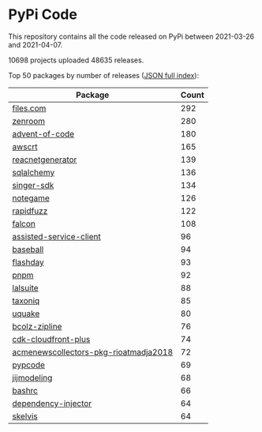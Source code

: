 # PyPi Code

This repository contains all the code released on PyPi between 2021-03-26 and 2021-04-07.

10698 projects uploaded 48635 releases. 

Top 50 packages by number of releases ([JSON full index](./index.json)):

| Package   | Count |
|-----------|-------|
| [files.com](https://github.com/pypi-data/pypi-code-80/tree/import/files.com) | 292 |
| [zenroom](https://github.com/pypi-data/pypi-code-80/tree/import/zenroom) | 280 |
| [advent-of-code](https://github.com/pypi-data/pypi-code-80/tree/import/advent-of-code) | 180 |
| [awscrt](https://github.com/pypi-data/pypi-code-80/tree/import/awscrt) | 165 |
| [reacnetgenerator](https://github.com/pypi-data/pypi-code-80/tree/import/reacnetgenerator) | 139 |
| [sqlalchemy](https://github.com/pypi-data/pypi-code-80/tree/import/sqlalchemy) | 136 |
| [singer-sdk](https://github.com/pypi-data/pypi-code-80/tree/import/singer-sdk) | 134 |
| [notegame](https://github.com/pypi-data/pypi-code-80/tree/import/notegame) | 126 |
| [rapidfuzz](https://github.com/pypi-data/pypi-code-80/tree/import/rapidfuzz) | 122 |
| [falcon](https://github.com/pypi-data/pypi-code-80/tree/import/falcon) | 108 |
| [assisted-service-client](https://github.com/pypi-data/pypi-code-80/tree/import/assisted-service-client) | 96 |
| [baseball](https://github.com/pypi-data/pypi-code-80/tree/import/baseball) | 94 |
| [flashday](https://github.com/pypi-data/pypi-code-80/tree/import/flashday) | 93 |
| [pnpm](https://github.com/pypi-data/pypi-code-80/tree/import/pnpm) | 92 |
| [lalsuite](https://github.com/pypi-data/pypi-code-80/tree/import/lalsuite) | 88 |
| [taxoniq](https://github.com/pypi-data/pypi-code-80/tree/import/taxoniq) | 85 |
| [uquake](https://github.com/pypi-data/pypi-code-80/tree/import/uquake) | 80 |
| [bcolz-zipline](https://github.com/pypi-data/pypi-code-80/tree/import/bcolz-zipline) | 76 |
| [cdk-cloudfront-plus](https://github.com/pypi-data/pypi-code-80/tree/import/cdk-cloudfront-plus) | 74 |
| [acmenewscollectors-pkg-rioatmadja2018](https://github.com/pypi-data/pypi-code-80/tree/import/acmenewscollectors-pkg-rioatmadja2018) | 72 |
| [pypcode](https://github.com/pypi-data/pypi-code-80/tree/import/pypcode) | 69 |
| [jijmodeling](https://github.com/pypi-data/pypi-code-80/tree/import/jijmodeling) | 68 |
| [bashrc](https://github.com/pypi-data/pypi-code-80/tree/import/bashrc) | 66 |
| [dependency-injector](https://github.com/pypi-data/pypi-code-80/tree/import/dependency-injector) | 64 |
| [skelvis](https://github.com/pypi-data/pypi-code-80/tree/import/skelvis) | 64 |
